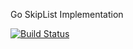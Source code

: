Go SkipList Implementation

[![Build Status](https://travis-ci.com/emin/skiplist.svg?branch=master)](https://travis-ci.com/emin/skiplist)